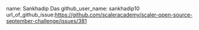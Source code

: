 name: Sankhadip Das
github_user_name: sankhadip10
url_of_github_issue:https://github.com/scaleracademy/scaler-open-source-september-challenge/issues/381